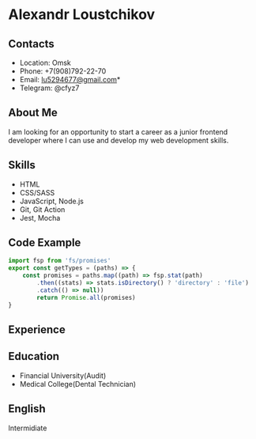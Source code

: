 # Alexandr Loustchikov
## Contacts
* Location: Omsk
* Phone: +7(908)792-22-70
* Email: lu5294677@gmail.com*
* Telegram: @cfyz7

## About Me
I am looking for an opportunity to start a career as a junior frontend developer where I can use and develop my web development skills.

## Skills
* HTML
* CSS/SASS
* JavaScript, Node.js
* Git, Git Action
* Jest, Mocha

## Code Example
```js
import fsp from 'fs/promises'
export const getTypes = (paths) => {
	const promises = paths.map((path) => fsp.stat(path)
		.then((stats) => stats.isDirectory() ? 'directory' : 'file')
		.catch(() => null))
		return Promise.all(promises)
}
```

## Experience

## Education
* Financial University(Audit)
* Medical College(Dental Technician)

## English
Intermidiate
